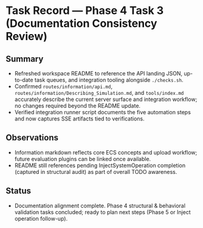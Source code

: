 # Task Record — Phase 4 Task 3 (Documentation Consistency Review)

## Summary
- Refreshed workspace README to reference the API landing JSON, up-to-date task queues, and integration tooling alongside `./checks.sh`.
- Confirmed `routes/information/api.md`, `routes/information/Describing_Simulation.md`, and `tools/index.md` accurately describe the current server surface and integration workflow; no changes required beyond the README update.
- Verified integration runner script documents the five automation steps and now captures SSE artifacts tied to verifications.

## Observations
- Information markdown reflects core ECS concepts and upload workflow; future evaluation plugins can be linked once available.
- README still references pending InjectSystemOperation completion (captured in structural audit) as part of overall TODO awareness.

## Status
- Documentation alignment complete. Phase 4 structural & behavioral validation tasks concluded; ready to plan next steps (Phase 5 or Inject operation follow-up).
